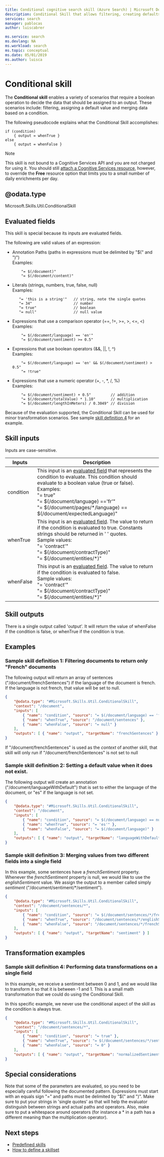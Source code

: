 ```yaml
---
title: Conditional cognitive search skill (Azure Search) | Microsoft Docs
description: Conditional Skill that allows filtering, creating defaults, and merging values.
services: search
manager: pablocas
author: luiscabrer

ms.service: search
ms.devlang: NA
ms.workload: search
ms.topic: conceptual
ms.date: 05/01/2019
ms.author: luisca
---
```



#	Conditional skill

The **Conditional skill** enables a variety of scenarios that require a boolean operation to decide the data that should be assigned to an output. These scenarios include: filtering, assigning a default value and merging data based on a condition.

The following pseudocode explains what the Conditional Skill accomplishes:

```
if (condition) 
    { output = whenTrue } 
else 
    { output = whenFalse } 
```

> [!NOTE]
> This skill is not bound to a Cognitive Services API and you are not charged for using it. You should still [attach a Cognitive Services resource](cognitive-search-attach-cognitive-services.md), however, to override the **Free** resource option that limits you to a small number of daily enrichments per day.

## @odata.type  
Microsoft.Skills.Util.ConditionalSkill


## Evaluated fields

This skill is special because its inputs are evaluated fields.

The following are valid values of an expression:

-	Annotation Paths (paths in expressions must be delimited by "$(" and ")") <br/>
    Examples:
    ```
        "= $(/document)"
        "= $(/document/content)"
    ```

-  Literals (strings, numbers, true, false, null) <br/>
    Examples:
    ```
       "= 'this is a string'"   // string, note the single quotes
       "= 34"                   // number
       "= true"                 // boolean
       "= null"                 // null value
    ```

-  Expressions that use a comparison operator (==, !=, >=, >, <=, <) <br/>
    Examples:
    ```
        "= $(/document/language) == 'en'"
        "= $(/document/sentiment) >= 0.5"
    ```

-	Expressions that use boolean operators  (&&, ||, !, ^) <br/>
    Examples:
    ```
        "= $(/document/language) == 'en' && $(/document/sentiment) > 0.5"
        "= !true"
    ```

-	Expressions that use a numeric operator (+, -, \*, /, %) <br/>
    Examples: 
    ```
        "= $(/document/sentiment) + 0.5"         // addition
        "= $(/document/totalValue) * 1.10"       // multiplication
        "= $(/document/lengthInMeters) / 0.3049" // division
    ```

Because of the evaluation supported, the Conditional Skill can be used for minor transformation scenarios. See sample [skill definition 4](#transformation-examples) for an example.

## Skill inputs
Inputs are case-sensitive.

| Inputs	  | Description |
|-------------|-------------|
| condition   | This input is an [evaluated field](#evaluated-fields) that represents the condition to evaluate. This condition should evaluate to a boolean value (true or false).   <br/>  Examples: <br/> "= true" <br/> "= $(/document/language) =='fr'" <br/> "= $(/document/pages/\*/language) == $(/document/expectedLanguage)" <br/> |
| whenTrue    | This input is an [evaluated field](#evaluated-fields). The value to return if the condition is evaluated to true. Constants strings should be returned in ' ' quotes. <br/>Sample values: <br/> "= 'contract'"<br/>"= $(/document/contractType)" <br/> "= $(/document/entities/\*)" <br/> |
| whenFalse   | This input is an [evaluated field](#evaluated-fields). The value to return if the condition is evaluated to false.  <br/>Sample values: <br/> "= 'contract'"<br/>"= $(/document/contractType)" <br/> "= $(/document/entities/\*)" <br/>

## Skill outputs
There is a single output called 'output'. It will return the value of whenFalse if the condition is false, or whenTrue if the condition is true.

## Examples

###	Sample skill definition 1: Filtering documents to return only "French" documents

The following output will return an array of sentences ("/document/frenchSentences") if the language of the document is french. If the language is not french, that value will be set to null.

```json
{
    "@odata.type": "#Microsoft.Skills.Util.ConditionalSkill",
    "context": "/document",
    "inputs": [
        { "name": "condition", "source": "= $(/document/language) == 'fr'" },
        { "name": "whenTrue", "source": "/document/sentences" },
        { "name": "whenFalse", "source": "= null" }
    ],
    "outputs": [ { "name": "output", "targetName": "frenchSentences" } ]
}
```
If "/document/frenchSentences" is used as the *context* of another skill, that skill will only run if "/document/frenchSentences" is not set to null


###	Sample skill definition 2: Setting a default value when it does not exist.

The following output will create an annotation ("/document/languageWithDefault") that is set to either the language of the document, or "es" if the language is not set.

```json
{
    "@odata.type": "#Microsoft.Skills.Util.ConditionalSkill",
    "context": "/document",
    "inputs": [
        { "name": "condition", "source": "= $(/document/language) == null" },
        { "name": "whenTrue", "source": "= 'es'" },
        { "name": "whenFalse", "source": "= $(/document/language)" }
    ],
    "outputs": [ { "name": "output", "targetName": "languageWithDefault" } ]
}
```

###	Sample skill definition 3: Merging values from two different fields into a single field

In this example, some sentences have a *frenchSentiment* property. Whenever the *frenchSentiment* property is null, we would like to use the *englishSentiment* value. We assign the output to a member called simply *sentiment* ("/document/sentiment/*/sentiment").

```json
{
    "@odata.type": "#Microsoft.Skills.Util.ConditionalSkill",
    "context": "/document/sentences/*",
    "inputs": [
        { "name": "condition", "source": "= $(/document/sentences/*/frenchSentiment) == null" },
        { "name": "whenTrue", "source": "/document/sentences/*/englishSentiment" },
        { "name": "whenFalse", "source": "/document/sentences/*/frenchSentiment" }
    ],
    "outputs": [ { "name": "output", "targetName": "sentiment" } ]
}
```

## Transformation examples
###	Sample skill definition 4: Performing data transformations on a single field

In this example, we receive a sentiment between 0 and 1, and we would like to transform it so that it is between -1 and 1. This is a small math transformation that we could do using the Conditional Skill.

In this specific example, we never use the conditional aspect of the skill as the condition is always true. 

```json
{
    "@odata.type": "#Microsoft.Skills.Util.ConditionalSkill",
    "context": "/document/sentences/*",
    "inputs": [
        { "name": "condition", "source": "= true" },
        { "name": "whenTrue", "source": "= $(/document/sentences/*/sentiment) * 2 - 1" },
        { "name": "whenFalse", "source": "= 0" }
    ],
    "outputs": [ { "name": "output", "targetName": "normalizedSentiment" } ]
}
```


## Special considerations
Note that some of the parameters are evaluated, so you need to be especially careful following the documented pattern. Expressions must start with an equals sign "=" and paths must be delimited by "$(" and ")". Make sure to put your strings in 'single quotes' as that will help the evaluator distinguish between strings and actual paths and operators. Also, make sure to put a whitespace around operators (for instance a * in a path has a different meaning than the multiplication operator).


## Next steps

+ [Predefined skills](cognitive-search-predefined-skills.md)
+ [How to define a skillset](cognitive-search-defining-skillset.md)
